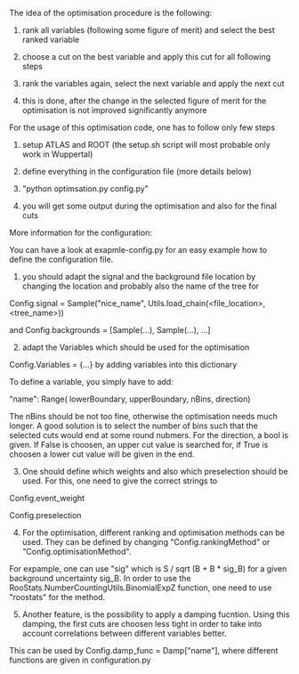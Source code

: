 The idea of the optimisation procedure is the following:

1) rank all variables (following some figure of merit) and select the best ranked variable

2) choose a cut on the best variable and apply this cut for all following steps

3) rank the variables again, select the next variable and apply the next cut

4) this is done, after the change in the selected figure of merit for the optimisation is not improved significantly anymore



For the usage of this optimisation code, one has to follow only few steps

1) setup ATLAS and ROOT (the setup.sh script will most probable only work in Wuppertal)

2) define everything in the configuration file (more details below)

3) "python optimsation.py config.py"

4) you will get some output during the optimisation and also for the final cuts



More information for the configuration:

You can have a look at exapmle-config.py for an easy example how to define the configuration file.

1) you should adapt the signal and the background file location by changing the location and probably also the name of the tree for 

Config.signal = Sample("nice_name", Utils.load_chain(<file_location>, <tree_name>))

and Config.backgrounds = [Sample(...), Sample(...), ...]

2) adapt the Variables which should be used for the optimisation

Config.Variables = {...} by adding variables into this dictionary

To define a variable, you simply have to add:

"name": Range( lowerBoundary, upperBoundary, nBins, direction)

The nBins should be not too fine, otherwise the optimisation needs much longer. A good solution is to select the number of bins such that the selected cuts would end at some round nubmers.
For the direction, a bool is given. If False is choosen, an upper cut value is searched for, if True is choosen a lower cut value will be given in the end.


3) One should define which weights and also which preselection should be used. For this, one need to give the correct strings to

Config.event_weight

Config.preselection

4) For the optimisation, different ranking and optimisation methods can be used. They can be defined by changing "Config.rankingMethod" or "Config.optimisationMethod".

For expample, one can use "sig" which is S / sqrt (B + B * sig_B) for a given background uncertainty sig_B. In order to use the RooStats.NumberCountingUtils.BinomialExpZ function, one need to use "roostats" for the method.

5) Another feature, is the possibility to apply a damping fucntion. Using this damping, the first cuts are choosen less tight in order to take into account correlations between different variables better.

This can be used by Config.damp_func = Damp["name"], where different functions are given in configuration.py